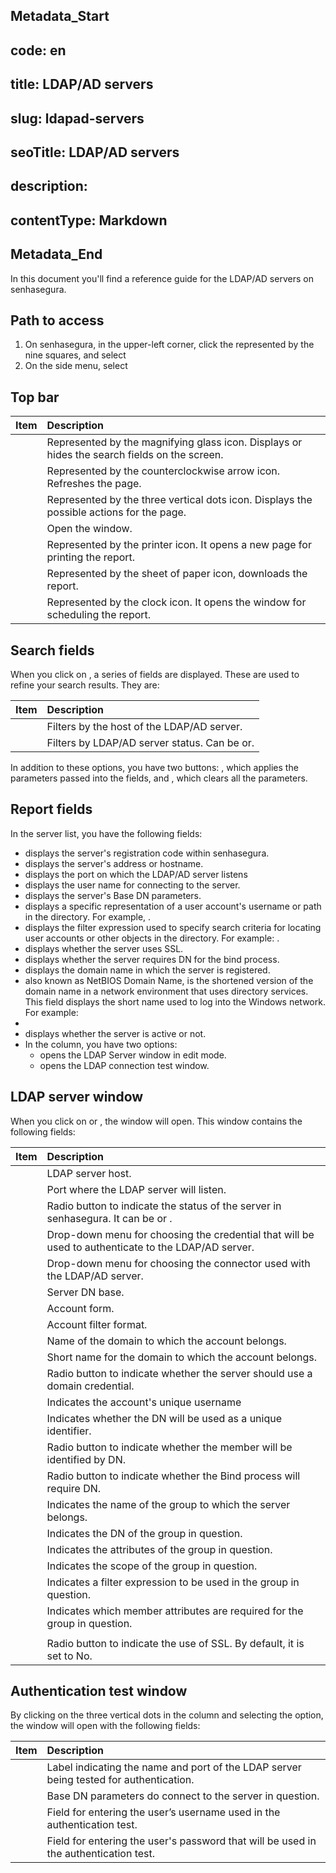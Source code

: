 ## Metadata_Start 
## code: en
## title: LDAP/AD servers 
## slug: ldapad-servers 
## seoTitle: LDAP/AD servers 
## description:  
## contentType: Markdown 
## Metadata_End
In this document you'll find a reference guide for the LDAP/AD servers on senhasegura.

## Path to access

1. On senhasegura, in the upper-left corner, click the  represented by the nine squares, and select   
2. On the side menu, select 

## Top bar

| Item  | Description |
| :---- | :---- |
|  | Represented by the magnifying glass icon. Displays or hides the search fields on the screen. |
|  | Represented by the counterclockwise arrow icon. Refreshes the page. |
|  | Represented by the three vertical dots icon. Displays the possible actions for the page. |
|  | Open the  window. |
|  | Represented by the printer icon. It opens a new page for printing the report. |
|  | Represented by the sheet of paper icon, downloads the report. |
|  | Represented by the clock icon. It opens the window for scheduling the report. |

## Search fields

When you click on , a series of fields are displayed. These are used to refine your search results. They are:

| Item | Description |
| :---- | :---- |
|  | Filters by the host of the LDAP/AD server. |
|  | Filters by LDAP/AD server status. Can be or. |

In addition to these options, you have two buttons: , which applies the parameters passed into the fields, and , which clears all the parameters.

## Report fields

In the server list, you have the following fields:

*  displays the server's registration code within senhasegura.  
*  displays the server's address or hostname.  
*  displays the port on which the LDAP/AD server listens  
*  displays the user name for connecting to the server.  
*  displays the server's Base DN parameters.  
*  displays a specific representation of a user account's username or path in the directory. For example, .  
*  displays the filter expression used to specify search criteria for locating user accounts or other objects in the directory. For example: .  
*  displays whether the server uses SSL.  
*  displays whether the server requires DN for the bind process.  
*  displays the domain name in which the server is registered.  
*  also known as NetBIOS Domain Name, is the shortened version of the domain name in a network environment that uses directory services. This field displays the short name used to log into the Windows network. For example:   
*   
*  displays whether the server is active or not.  
* In the  column, you have two options:  
  *  opens the LDAP Server window in edit mode.  
  *  opens the LDAP connection test window.

## LDAP server window

When you click on  or , the  window will open. This window contains the following fields:

| Item | Description |
| :---- | :---- |
|  | LDAP server host. |
|  | Port where the LDAP server will listen. |
|  | Radio button to indicate the status of the server in senhasegura. It can be  or . |
|  | Drop-down menu for choosing the credential that will be used to authenticate to the LDAP/AD server. |
|  | Drop-down menu for choosing the connector used with the LDAP/AD server. |
|  | Server DN base. |
|  | Account form. |
|  | Account filter format. |
|  | Name of the domain to which the account belongs. |
|  | Short name for the domain to which the account belongs. |
|  | Radio button to indicate whether the server should use a domain credential. |
|  | Indicates the account's unique username |
|  | Indicates whether the DN will be used as a unique identifier. |
|  | Radio button to indicate whether the member will be identified by DN. |
|  | Radio button to indicate whether the Bind process will require DN. |
|  | Indicates the name of the group to which the server belongs. |
|  | Indicates the DN of the group in question. |
|  | Indicates the attributes of the group in question. |
|  | Indicates the scope of the group in question. |
|  | Indicates a filter expression to be used in the group in question. |
|  | Indicates which member attributes are required for the group in question. |
|  |  |
|  | Radio button to indicate the use of SSL. By default, it is set to No. |

## Authentication test window

By clicking on the three vertical dots in the  column and selecting the  option, the  window will open with the following fields:

| Item | Description |
| :---- | :---- |
|   | Label indicating the name and port of the LDAP server being tested for authentication. |
|  | Base DN parameters do connect to the server in question. |
|  | Field for entering the user’s username used in the authentication test. |
|  | Field for entering the user's password that will be used in the authentication test. |

